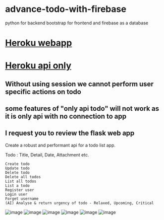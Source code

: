 # advance-todo-with-firebase

python for backend bootstrap for frontend and firebase as a database

# [Heroku webapp](https://assignment-govind.herokuapp.com/)
# [Heroku api only](https://backend-only-api.herokuapp.com/)

## Without using session we cannot perform user specific actions on todo
## some features of "only api todo" will not work as it is only api with no connection to app
## I request you to review the flask web app

Create a robust and performant api for a todo list app.

Todo : Title, Detail, Date, Attachment etc.

    Create todo
    Update todo
    Delete todo
    Delete all todos
    List all todos
    List a todo
    Register user
    Login user
    Forget username
    (AI) Analyse & return urgency of todo - Relaxed, Upcoming, Critical

![image](https://user-images.githubusercontent.com/86681426/196090005-c14213ae-bef1-4d64-8403-3772fe288553.png)
![image](https://user-images.githubusercontent.com/86681426/196090024-55e81443-c725-4f32-8c37-c8bffcb3dc86.png)
![image](https://user-images.githubusercontent.com/86681426/196090039-7c4dddc8-9634-45a2-bd8d-7e47b679c362.png)
![image](https://user-images.githubusercontent.com/86681426/196090061-3cc9decc-9fe3-4ecd-9088-4506456a4854.png)
![image](https://user-images.githubusercontent.com/86681426/196090083-2c3c3712-d2ee-444f-b295-e72a12fb9bbf.png)
![image](https://user-images.githubusercontent.com/86681426/196090093-fcb2d776-962a-4f88-92e5-ae04d819e178.png)

